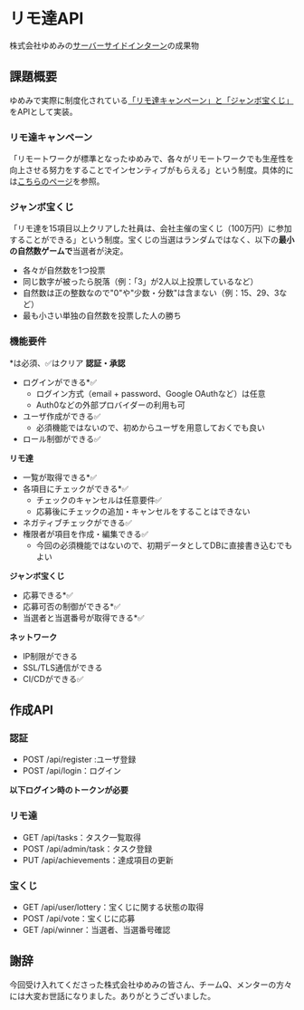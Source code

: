# リモ達API

株式会社ゆめみの[サーバーサイドインターン](https://hrmos.co/pages/yumemi/jobs/0000523)の成果物

## 課題概要

ゆめみで実際に制度化されている[「リモ達キャンペーン」と「ジャンボ宝くじ」](https://nlab.itmedia.co.jp/nl/articles/2105/17/news004.html)をAPIとして実装。

### リモ達キャンペーン
「リモートワークが標準となったゆめみで、各々がリモートワークでも生産性を向上させる努力をすることでインセンティブがもらえる」という制度。具体的には[こちらのページ](https://www.notion.so/a20fe69ba4dd4d57afd7d42102474703)を参照。

### ジャンボ宝くじ
「リモ達を15項目以上クリアした社員は、会社主催の宝くじ（100万円）に参加することができる」という制度。宝くじの当選はランダムではなく、以下の**最小の自然数ゲームで**当選者が決定。
- 各々が自然数を1つ投票
- 同じ数字が被ったら脱落（例：「3」が2人以上投票しているなど）
- 自然数は正の整数なので"0"や"少数・分数"は含まない（例：15、29、3など）
- 最も小さい単独の自然数を投票した人の勝ち
### 機能要件
*は必須、✅はクリア
**認証・承認**
- ログインができる*✅
    - ログイン方式（email + password、Google OAuthなど）は任意
    - Auth0などの外部プロバイダーの利用も可
- ユーザ作成ができる✅
    - 必須機能ではないので、初めからユーザを用意しておくでも良い
- ロール制御ができる✅

**リモ達**
- 一覧が取得できる*✅
- 各項目にチェックができる*✅
    - チェックのキャンセルは任意要件✅
    - 応募後にチェックの追加・キャンセルをすることはできない
- ネガティブチェックができる✅
- 権限者が項目を作成・編集できる✅
    - 今回の必須機能ではないので、初期データとしてDBに直接書き込むでもよい

**ジャンボ宝くじ**
- 応募できる*✅
- 応募可否の制御ができる*✅
- 当選者と当選番号が取得できる*✅

**ネットワーク**
- IP制限ができる
- SSL/TLS通信ができる
- CI/CDができる✅

## 作成API
### 認証
- POST /api/register :ユーザ登録
- POST /api/login：ログイン

**以下ログイン時のトークンが必要**
### リモ達
- GET /api/tasks：タスク一覧取得
- POST /api/admin/task：タスク登録
- PUT /api/achievements：達成項目の更新
### 宝くじ
- GET /api/user/lottery：宝くじに関する状態の取得
- POST /api/vote：宝くじに応募
- GET /api/winner：当選者、当選番号確認

## 謝辞
今回受け入れてくださった株式会社ゆめみの皆さん、チームQ、メンターの方々には大変お世話になりました。ありがとうございました。
